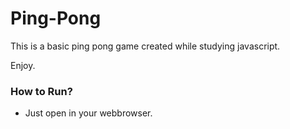 # Ping-Pong
This is a basic ping pong game created while studying javascript.

Enjoy.


### How to Run?
  - Just open in your webbrowser.
